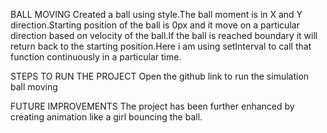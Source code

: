 BALL MOVING
Created a ball using style.The ball moment is in X and Y direction.Starting position of the ball is 0px and it move on  a particular direction based on velocity of the ball.If the ball is reached boundary it will return back to the starting position.Here i am using setInterval to call that function continuously in a particular time.

STEPS TO RUN THE PROJECT
Open the github link to run the simulation ball moving

FUTURE IMPROVEMENTS
The project has been further enhanced by creating animation like a girl bouncing the ball.
